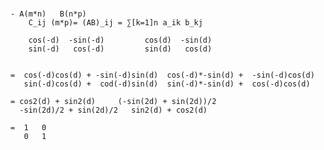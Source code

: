 ### 
    - A(m*n)   B(n*p)
        C_ij (m*p)= (AB)_ij = ∑[k=1]n a_ik b_kj

        cos(-d)  -sin(-d)         cos(d)  -sin(d) 
        sin(-d)   cos(-d)         sin(d)   cos(d) 


    =  cos(-d)cos(d) + -sin(-d)sin(d)  cos(-d)*-sin(d) +  -sin(-d)cos(d)
       sin(-d)cos(d) +  cod(-d)sin(d)  sin(-d)*-sin(d) +  cos(-d)cos(d)

    = cos2(d) + sin2(d)     (-sin(2d) + sin(2d))/2
      -sin(2d)/2 + sin(2d)/2   sin2(d) + cos2(d)

    =  1   0
       0   1

       
